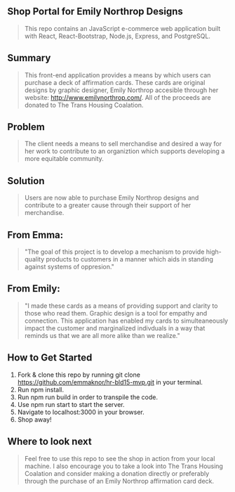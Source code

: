 
## Shop Portal for Emily Northrop Designs ##
  > This repo contains an JavaScript e-commerce web application built with React, React-Bootstrap, Node.js, Express, and PostgreSQL.

## Summary ##
  > This front-end application provides a means by which users can purchase a deck of affirmation cards. These cards are original designs by graphic designer, Emily Northrop accesible through her website: http://www.emilynorthrop.com/. All of the proceeds are donated to The Trans Housing Coalation.

## Problem ##
  > The client needs a means to sell merchandise and desired a way for her work to contribute to an organiztion which supports developing a more equitable community.

## Solution ##
  > Users are now able to purchase Emily Northrop designs and contribute to a greater cause through their support of her merchandise.

## From Emma: ##
  > "The goal of this project is to develop a mechanism to provide high-quality products to customers in a manner which aids in standing against systems of oppresion."
 
## From Emily:  ##
  > "I made these cards as a means of providing support and clarity to those who read them. Graphic design is a tool for empathy and connection. This application has enabled my cards to simulteaneously impact the customer and marginalized indivduals in a way that reminds us that we are all more alike than we realize."
 

## How to Get Started ##
  1. Fork & clone this repo by running git clone https://github.com/emmaknor/hr-bld15-mvp.git
     in your terminal.
  3. Run npm install.
  4. Run npm run build in order to transpile the code.
  5. Use npm run start to start the server.
  6. Navigate to localhost:3000 in your browser.
  7. Shop away!


## Where to look next ##
  > Feel free to use this repo to see the shop in action from your local machine. I also encourage you to take a look into The Trans Housing Coalation and consider making a donation directly or preferably through the purchase of an Emily Northrop affirmation card deck.
